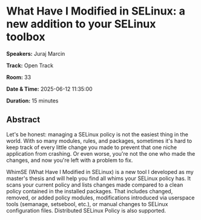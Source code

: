 # What Have I Modified in SELinux: a new addition to your SELinux toolbox

**Speakers:** Juraj Marcin
                    
**Track:** Open Track
                    
**Room:** 33
                    
**Date & Time:** 2025-06-12 11:35:00
                    
**Duration:** 15 minutes
                    
## Abstract
                    
Let's be honest: managing a SELinux policy is not the easiest thing in the world. With so many modules, rules, and packages, sometimes it's hard to keep track of every little change you made to prevent that one niche application from crashing. Or even worse, you're not the one who made the changes, and now you're left with a problem to fix.

WhimSE (What Have I Modified in SELinux) is a new tool I developed as my master's thesis and will help you find all whims your SELinux policy has. It scans your current policy and lists changes made compared to a clean policy contained in the installed packages. That includes changed, removed, or added policy modules, modifications introduced via userspace tools (semanage, setsebool, etc.), or manual changes to SELinux configuration files. Distributed SELinux Policy is also supported.
